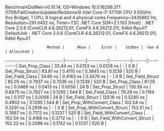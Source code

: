 
BenchmarkDotNet=v0.10.14, OS=Windows 10.0.16299.371 (1709/FallCreatorsUpdate/Redstone3)
Intel Core i7-3770K CPU 3.50GHz (Ivy Bridge), 1 CPU, 8 logical and 4 physical cores
Frequency=3435892 Hz, Resolution=291.0452 ns, Timer=TSC
.NET Core SDK=2.1.103
  [Host]     : .NET Core 2.0.6 (CoreCLR 4.6.26212.01, CoreFX 4.6.26212.01), 64bit RyuJIT
  DefaultJob : .NET Core 2.0.6 (CoreCLR 4.6.26212.01, CoreFX 4.6.26212.01), 64bit RyuJIT


                       Method |      Mean |     Error |    StdDev |  Gen 0 | Allocated |
----------------------------- |----------:|----------:|----------:|-------:|----------:|
               Get_Prop_Class |  33.44 ns | 0.0153 ns | 0.0128 ns |      - |       0 B |
              Get_Prop_Struct |  83.81 ns | 0.4110 ns | 0.3845 ns | 0.1239 |     520 B |
              Get_Field_Class |  34.65 ns | 0.4163 ns | 0.3476 ns |      - |       0 B |
             Get_Field_Struct |  85.05 ns | 0.7937 ns | 0.7036 ns | 0.1239 |     520 B |
               Set_Prop_Class |  81.05 ns | 0.0466 ns | 0.0413 ns | 0.0056 |      24 B |
              Set_Prop_Struct | 130.59 ns | 0.8475 ns | 0.7927 ns | 0.1295 |     544 B |
              Set_Field_Class |  79.29 ns | 0.1194 ns | 0.1117 ns | 0.0056 |      24 B |
             Set_Field_Struct | 129.16 ns | 0.5240 ns | 0.4902 ns | 0.1295 |     544 B |
   Set_Prop_WithConvert_Class | 102.54 ns | 0.3291 ns | 0.2918 ns |      - |       0 B |
  Set_Prop_WithConvert_Struct | 153.31 ns | 0.7667 ns | 0.7172 ns | 0.1237 |     520 B |
  Set_Field_WithConvert_Class | 102.54 ns | 0.4188 ns | 0.3712 ns |      - |       0 B |
 Set_Field_WithConvert_Struct | 152.22 ns | 0.2086 ns | 0.1742 ns | 0.1237 |     520 B |
